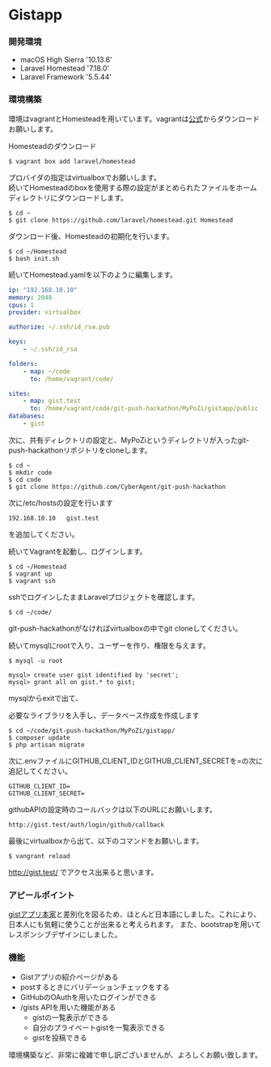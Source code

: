 # Gistapp

### 開発環境

- macOS High Sierra '10.13.6'
- Laravel Homestead '7.18.0'
- Laravel Framework '5.5.44'

### 環境構築

環境はvagrantとHomesteadを用いています。vagrantは[公式](https://www.vagrantup.com/)からダウンロードお願いします。

Homesteadのダウンロード
```shell
$ vagrant box add laravel/homestead
```
プロバイダの指定はvirtualboxでお願いします。  
続いてHomesteadのboxを使用する際の設定がまとめられたファイルをホームディレクトリにダウンロードします。
```shell
$ cd ~
$ git clone https://github.com/laravel/homestead.git Homestead
```

ダウンロード後、Homesteadの初期化を行います。
```shell
$ cd ~/Homestead
$ bash init.sh
```
続いてHomestead.yamlを以下のように編集します。
```Homestead.yaml
ip: "192.168.10.10"
memory: 2048
cpus: 1
provider: virtualbox

authorize: ~/.ssh/id_rsa.pub

keys:
    - ~/.ssh/id_rsa

folders:
    - map: ~/code
      to: /home/vagrant/code/

sites:
    - map: gist.test
      to: /home/vagrant/code/git-push-hackathon/MyPoZi/gistapp/public
databases:
    - gist

```

次に、共有ディレクトリの設定と、MyPoZiというディレクトリが入ったgit-push-hackathonリポジトリをcloneします。
```shell
$ cd ~
$ mkdir code
$ cd code
$ git clone https://github.com/CyberAgent/git-push-hackathon
```
次に/etc/hostsの設定を行います
```hosts
192.168.10.10   gist.test
```
を追加してください。

続いてVagrantを起動し、ログインします。
```shell
$ cd ~/Homestead
$ vagrant up
$ vagrant ssh
```
sshでログインしたままLaravelプロジェクトを確認します。
```shell
$ cd ~/code/
```
git-push-hackathonがなければvirtualboxの中でgit cloneしてください。

続いてmysqlにrootで入り、ユーザーを作り、権限を与えます。
```shell
$ mysql -u root
```
```mysql
mysql> create user gist identified by 'secret';
mysql> grant all on gist.* to gist;
```

mysqlからexitで出て、

必要なライブラリを入手し、データベース作成を作成します
```shell
$ cd ~/code/git-push-hackathon/MyPoZi/gistapp/
$ composer update
$ php artisan migrate
```

次に.envファイルにGITHUB_CLIENT_IDとGITHUB_CLIENT_SECRETを=の次に追記してください。
```.env
GITHUB_CLIENT_ID=
GITHUB_CLIENT_SECRET=
```
githubAPIの設定時のコールバックは以下のURLにお願いします。
```githubAPIcallback
http://gist.test/auth/login/github/callback

```
最後にvirtualboxから出て、以下のコマンドをお願いします。
```shell
$ vangrant reload
```

http://gist.test/
でアクセス出来ると思います。

### アピールポイント
[gistアプリ本家](https://gist.github.com/)と差別化を図るため、ほとんど日本語にしました。これにより、日本人にも気軽に使うことが出来ると考えられます。
また、bootstrapを用いてレスポンシブデザインにしました。
### 機能
- Gistアプリの紹介ページがある
- postするときにバリデーションチェックをする
- GitHubのOAuthを用いたログインができる
- /gists APIを用いた機能がある
  - gistの一覧表示ができる
  - 自分のプライベートgistを一覧表示できる
  - gistを投稿できる
  

環境構築など、非常に複雑で申し訳ございませんが、よろしくお願い致します。

